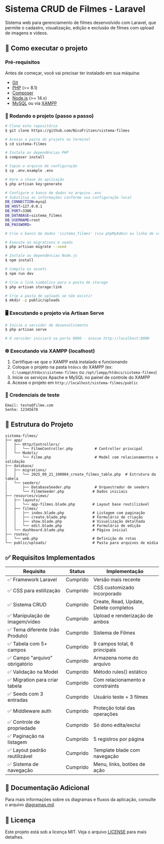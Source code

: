 # Sistema CRUD de Filmes - Laravel

Sistema web para gerenciamento de filmes desenvolvido com Laravel, que permite o cadastro, visualização, edição e exclusão de filmes com upload de imagens e vídeos.

## 🚀 Como executar o projeto

### Pré-requisitos

Antes de começar, você vai precisar ter instalado em sua máquina:
- [Git](https://git-scm.com)
- [PHP](https://www.php.net/) (>= 8.1)
- [Composer](https://getcomposer.org)
- [Node.js](https://nodejs.org/en/) (>= 14.x)
- [MySQL](https://www.mysql.com/) ou via [XAMPP](https://www.apachefriends.org/pt_br/index.html)

### 🎲 Rodando o projeto (passo a passo)

```bash
# Clone este repositório
$ git clone https://github.com/NicoFritzen/sistema-filmes

# Acesse a pasta do projeto no terminal
$ cd sistema-filmes

# Instale as dependências PHP
$ composer install

# Copie o arquivo de configuração
$ cp .env.example .env

# Gere a chave da aplicação
$ php artisan key:generate

# Configure o banco de dados no arquivo .env
# Substitua as informações conforme sua configuração local
DB_CONNECTION=mysql
DB_HOST=127.0.0.1
DB_PORT=3306
DB_DATABASE=sistema_filmes
DB_USERNAME=root
DB_PASSWORD=

# Crie o banco de dados 'sistema_filmes' (via phpMyAdmin ou linha de comando)

# Execute as migrations e seeds
$ php artisan migrate --seed

# Instale as dependências Node.js
$ npm install

# Compile os assets
$ npm run dev

# Crie o link simbólico para a pasta de storage
$ php artisan storage:link

# Crie a pasta de uploads se não existir
$ mkdir -p public/uploads
```

### 🖥️ Executando o projeto via Artisan Serve

```bash
# Inicie o servidor de desenvolvimento
$ php artisan serve

# O servidor iniciará na porta 8000 - acesse http://localhost:8000
```

### 🌐 Executando via XAMPP (localhost)

1. Certifique-se que o XAMPP está instalado e funcionando
2. Coloque o projeto na pasta `htdocs` do XAMPP (ex: `C:\xampp\htdocs\sistema-filmes` ou `/opt/lampp/htdocs/sistema-filmes`)
3. Inicie os serviços Apache e MySQL no painel de controle do XAMPP
4. Acesse o projeto em `http://localhost/sistema-filmes/public`

### 👤 Credenciais de teste

```
Email: teste@filme.com
Senha: 12345678
```

## 📁 Estrutura do Projeto

```
sistema-filmes/
├── app/
│   ├── Http/Controllers/
│   │   └── FilmeController.php          # Controller principal
│   └── Models/
│       └── Filme.php                    # Model com relacionamentos e validação
├── database/
│   ├── migrations/
│   │   └── 2025_09_21_190804_create_filmes_table.php  # Estrutura da tabela
│   └── seeders/
│       ├── DatabaseSeeder.php           # Orquestrador de seeders
│       └── FilmeSeeder.php             # Dados iniciais
├── resources/views/
│   ├── layouts/
│   │   └── app-filmes.blade.php        # Layout base reutilizável
│   ├── filmes/
│   │   ├── index.blade.php             # Listagem com paginação
│   │   ├── create.blade.php            # Formulário de criação
│   │   ├── show.blade.php              # Visualização detalhada
│   │   └── edit.blade.php              # Formulário de edição
│   └── dashboard.blade.php             # Página inicial
├── routes/
│   └── web.php                         # Definição de rotas
└── public/uploads/                     # Pasta para arquivos de mídia
```

## ✅ Requisitos Implementados

| Requisito                      | Status   | Implementação                          |
| ------------------------------ | -------- | -------------------------------------- |
| ✅ Framework Laravel            | Cumprido | Versão mais recente                    |
| ✅ CSS para estilização         | Cumprido | CSS customizado incorporado            |
| ✅ Sistema CRUD                 | Cumprido | Create, Read, Update, Delete completos |
| ✅ Manipulação de imagem/vídeo  | Cumprido | Upload e renderização de ambos         |
| ✅ Tema diferente (não Produto) | Cumprido | Sistema de Filmes                      |
| ✅ Tabela com 5+ campos         | Cumprido | 9 campos total, 6 principais           |
| ✅ Campo "arquivo" obrigatório  | Cumprido | Armazena nome do arquivo               |
| ✅ Validação na Model           | Cumprido | Método rules() estático                |
| ✅ Migration para criar tabela  | Cumprido | Com relacionamento e constraints       |
| ✅ Seeds com 3 entradas         | Cumprido | Usuário teste + 3 filmes               |
| ✅ Middleware auth              | Cumprido | Proteção total das operações           |
| ✅ Controle de propriedade      | Cumprido | Só dono edita/exclui                   |
| ✅ Paginação na listagem        | Cumprido | 5 registros por página                 |
| ✅ Layout padrão reutilizável   | Cumprido | Template blade com navegação           |
| ✅ Sistema de navegação         | Cumprido | Menu, links, botões de ação            |

## 📝 Documentação Adicional

Para mais informações sobre os diagramas e fluxos da aplicação, consulte o arquivo [diagramas.md](diagramas.md).

## 📄 Licença

Este projeto está sob a licença MIT. Veja o arquivo [LICENSE](LICENSE) para mais detalhes.
